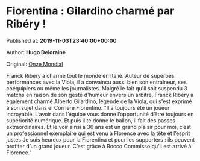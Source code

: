 
# Fiorentina : Gilardino charmé par Ribéry !

Published at: **2019-11-03T23:40:00+00:00**

Author: **Hugo Deloraine**

Original: [Onze Mondial](http://www.onzemondial.com/serie-a/2019-2020/fiorentina-gilardino-charme-par-ribery-201537)

Franck Ribéry a charmé tout le monde en Italie. Auteur de superbes performances avec la Viola, il a convaincu aussi bien son entraîneur, ses coéquipiers ou même les journalistes. Malgré le fait qu'il soit suspendu 3 matchs en raison de son geste d'humeur envers un arbitre, Franck Ribéry a également charmé Alberto Gilardino, légende de la Viola, qui s'est exprimé à son sujet dans el Corriere Fiorentino.
"Il a toujours été un joueur incroyable. L’avoir dans l’équipe vous donne l’opportunité d’être toujours en supériorité numérique. Et puis il te donne le ballon, il fait des passes extraordinaires. Et le voir ainsi à 36 ans est un grand plaisir pour moi, c’est un professionnel exemplaire qui est venu à Florence avec la tête et l’esprit justes Je suis heureux pour la Fiorentina et pour les supporters : ils peuvent profiter d’un grand joueur. C’est grâce à Rocco Commisso qu’il est arrivé à Florence."
